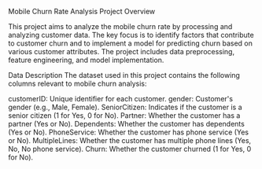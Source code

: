 Mobile Churn Rate Analysis
Project Overview

This project aims to analyze the mobile churn rate by processing and analyzing customer data. The key focus is to identify factors that contribute to customer churn and to implement a model for predicting churn based on various customer attributes. The project includes data preprocessing, feature engineering, and model implementation.

Data Description
The dataset used in this project contains the following columns relevant to mobile churn analysis:

customerID: Unique identifier for each customer.
gender: Customer's gender (e.g., Male, Female).
SeniorCitizen: Indicates if the customer is a senior citizen (1 for Yes, 0 for No).
Partner: Whether the customer has a partner (Yes or No).
Dependents: Whether the customer has dependents (Yes or No).
PhoneService: Whether the customer has phone service (Yes or No).
MultipleLines: Whether the customer has multiple phone lines (Yes, No, No phone service).
Churn: Whether the customer churned (1 for Yes, 0 for No).
